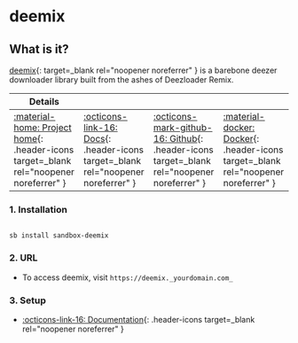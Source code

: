 # deemix

## What is it?

[deemix](https://deemix.app/){: target=_blank rel="noopener noreferrer" } is a barebone deezer downloader library built from the ashes of Deezloader Remix.

| Details     |             |             |             |
|-------------|-------------|-------------|-------------|
| [:material-home: Project home](https://deemix.app/){: .header-icons target=_blank rel="noopener noreferrer" } | [:octicons-link-16: Docs](https://gitlab.com/Bockiii/deemix-docker){: .header-icons target=_blank rel="noopener noreferrer" } | [:octicons-mark-github-16: Github](https://gitlab.com/Bockiii/deemix-docker){: .header-icons target=_blank rel="noopener noreferrer" } | [:material-docker: Docker](https://gitlab.com/Bockiii/deemix-docker){: .header-icons target=_blank rel="noopener noreferrer" }|

### 1. Installation

``` shell

sb install sandbox-deemix

```

### 2. URL

- To access deemix, visit `https://deemix._yourdomain.com_`

### 3. Setup

- [:octicons-link-16: Documentation](https://gitlab.com/Bockiii/deemix-docker){: .header-icons target=_blank rel="noopener noreferrer" }
